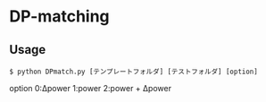 # DP-matching

## Usage  
```
$ python DPmatch.py [テンプレートフォルダ] [テストフォルダ] [option]
```

option 0:Δpower 1:power 2:power + Δpower
